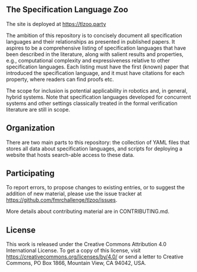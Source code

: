 The Specification Language Zoo
------------------------------

The site is deployed at <https://tlzoo.party>

The ambition of this repository is to concisely document all specification
languages and their relationships as presented in published papers. It aspires
to be a comprehensive listing of specification languages that have been
described in the literature, along with salient results and properties, e.g.,
computational complexity and expressiveness relative to other specification
languages. Each listing must have the first (known) paper that introduced the
specification language, and it must have citations for each property, where
readers can find proofs etc.

The scope for inclusion is potential applicability in robotics and, in general,
hybrid systems. Note that specification languages developed for concurrent
systems and other settings classically treated in the formal verification
literature are still in scope.


Organization
------------

There are two main parts to this repository: the collection of YAML files that
stores all data about specification languages, and scripts for deploying a
website that hosts search-able access to these data.


Participating
-------------

To report errors, to propose changes to existing entries, or to suggest the
addition of new material, please use the issue tracker at
<https://github.com/fmrchallenge/tlzoo/issues>.

More details about contributing material are in CONTRIBUTING.md.


License
-------

This work is released under the Creative Commons Attribution 4.0 International
License. To get a copy of this license, visit
https://creativecommons.org/licenses/by/4.0/
or send a letter to Creative Commons, PO Box 1866, Mountain View, CA 94042, USA.
